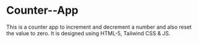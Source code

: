# Counter--App
This is a counter app to increment and decrement a number and also reset the value to zero. It is designed using HTML-5, Tailwind CSS &amp; JS.

